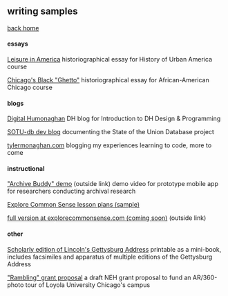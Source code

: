 ## writing samples

[back home](/index.md)

#### essays

[ Leisure in America](LeisureInAmerica.pdf) historiographical essay for History of Urban America course

[ Chicago's Black "Ghetto"](Chicago-Ghetto-historiography.pdf) historiographical essay for African-American Chicago course

#### blogs

[Digital Humonaghan](https://dh400monaghan.wordpress.com/) DH blog for Introduction to DH Design & Programming

[SOTU-db dev blog](gitpages.sotu-db.com) documenting the State of the Union Database project

[tylermonaghan.com](blog.tylermonaghan.com) blogging my experiences learning to code, more to come

#### instructional

["Archive Buddy" demo](https://luc.hosted.panopto.com/Panopto/Pages/Viewer.aspx?id=84237a74-946f-43e0-b70a-a9370155f95f) (outside link) demo video for prototype mobile app for researchers conducting archival research

[Explore Common Sense lesson plans (sample)](ECS-lesson-package.pdf)

[full version at explorecommonsense.com (coming soon)](http://explorecommonsense.com/educators) (outside link)

#### other

[Scholarly edition of Lincoln's Gettysburg Address](Lincoln-Gettysburg-scholarly-ed-by-TMonaghan.pdf) printable as a mini-book, includes facsimiles and apparatus of multiple editions of the Gettysburg Address

["Rambling" grant proposal](rambling-grant-proposal.pdf) a draft NEH grant proposal to fund an AR/360-photo tour of Loyola University Chicago's campus
